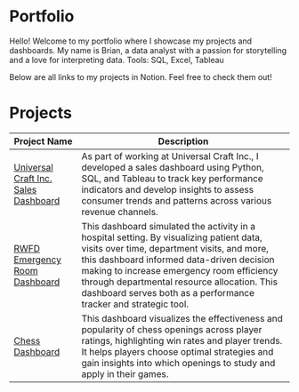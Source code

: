 # Portfolio
Hello! Welcome to my portfolio where I showcase my projects and dashboards. 
My name is Brian, a data analyst with a passion for storytelling and a love for interpreting data. 
Tools: SQL, Excel, Tableau

Below are all links to my projects in Notion. Feel free to check them out!

# Projects
|Project Name   |Description|
|---------------|-----------|
|[Universal Craft Inc. Sales Dashboard](https://www.notion.so/Universal-Craft-Inc-Sales-Dashboard-12f5600ad6998028a2e4e09ce1db93e3)|As part of working at Universal Craft Inc., I developed a sales dashboard using Python, SQL, and Tableau to track key performance indicators and develop insights to assess consumer trends and  patterns across various revenue channels.|
|[RWFD Emergency Room Dashboard](https://www.notion.so/RWFD-Emergency-Room-Dashboard-12f5600ad69980959e3ecce431c10155)|This dashboard simulated the activity in a hospital setting. By visualizing patient data, visits over time, department visits, and more, this dashboard informed data-driven decision making to increase emergency room efficiency through departmental resource allocation. This dashboard serves both as a performance tracker and strategic tool.|
|[Chess Dashboard](https://www.notion.so/Chess-Dashboard-fb0353e532054fb5a49ecf2857fc9782)|This dashboard visualizes the effectiveness and popularity of chess openings across player ratings, highlighting win rates and player trends. It helps players choose optimal strategies and gain insights into which openings to study and apply in their games.|



